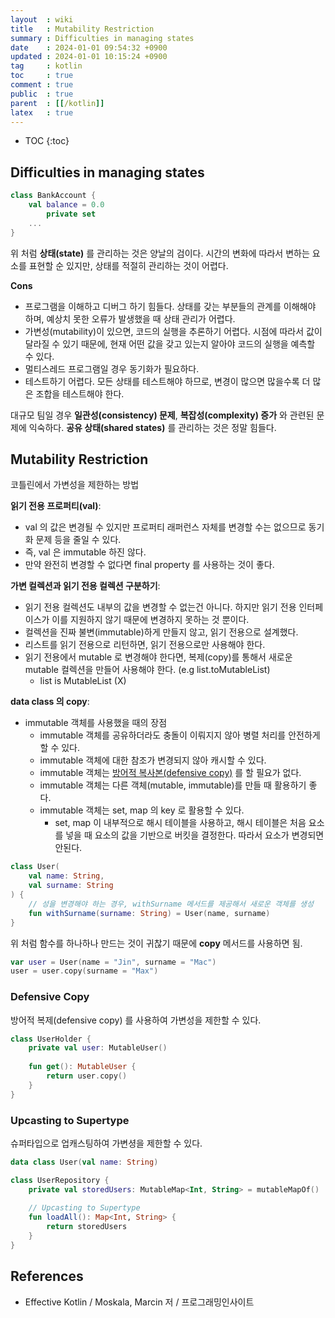 ```yaml
---
layout  : wiki
title   : Mutability Restriction
summary : Difficulties in managing states
date    : 2024-01-01 09:54:32 +0900
updated : 2024-01-01 10:15:24 +0900
tag     : kotlin
toc     : true
comment : true
public  : true
parent  : [[/kotlin]]
latex   : true
---
```

* TOC
{:toc}

## Difficulties in managing states

```kotlin
class BankAccount {
    val balance = 0.0
        private set
    ...
}
```

위 처럼 __상태(state)__ 를 관리하는 것은 양날의 검이다. 시간의 변화에 따라서 변하는 요소를 표현할 순 있지만,
상태를 적절히 관리하는 것이 어렵다.

__Cons__
- 프로그램을 이해하고 디버그 하기 힘들다. 상태를 갖는 부분들의 관계를 이해해야 하며, 예상치 못한 오류가 발생했을 때 상태 관리가 어렵다.
- 가변성(mutability)이 있으면, 코드의 실행을 추론하기 어렵다. 시점에 따라서 값이 달라질 수 있기 때문에, 현재 어떤 값을 갖고 있는지 알아야 코드의 실행을 예측할 수 있다.
- 멀티스레드 프로그램일 경우 동기화가 필요하다.
- 테스트하기 어렵다. 모든 상태를  테스트해야 하므로, 변경이 많으면 많을수록 더 많은 조합을 테스트해야 한다.

대규모 팀일 경우 __일관성(consistency) 문제__, __복잡성(complexity) 증가__ 와 관련된 문제에 익숙하다. __공유 상태(shared states)__ 를 관리하는 것은 정말 힘들다.

## Mutability Restriction

코틀린에서 가변성을 제한하는 방법

__읽기 전용 프로퍼티(val)__:
- val 의 값은 변경될 수 있지만 프로퍼티 래퍼런스 자체를 변경할 수는 없으므로 동기화 문제 등을 줄일 수 있다.
- 즉, val 은 immutable 하진 않다.
- 만약 완전히 변경할 수 없다면 final property 를 사용하는 것이 좋다.

__가변 컬렉션과 읽기 전용 컬렉션 구분하기__:
- 읽기 전용 컬렉션도 내부의 값을 변경할 수 없는건 아니다. 하지만 읽기 전용 인터페이스가 이를 지원하지 않기 때문에 변경하지 못하는 것 뿐이다.
- 컬렉션을 진짜 불변(immutable)하게 만들지 않고, 읽기 전용으로 설계했다.
- 리스트를 읽기 전용으로 리턴하면, 읽기 전용으로만 사용해야 한다.
- 읽기 전용에서 mutable 로 변경해야 한다면, 복제(copy)를 통해서 새로운 mutable 컬렉션을 만들어 사용해야 한다. (e.g list.toMutableList)
  - list is MutableList (X)

__data class 의 copy__:
- immutable 객체를 사용했을 때의 장점
  - immutable 객체를 공유하더라도 충돌이 이뤄지지 않아 병렬 처리를 안전하게 할 수 있다.
  - immutable 객체에 대한 참조가 변경되지 않아 캐시할 수 있다.
  - immutable 객체는 [방어적 복사본(defensive copy)](https://baekjungho.github.io/wiki/functional/functional-defensive-copy/) 를 할 필요가 없다.
  - immutable 객체는 다른 객체(mutable, immutable)를 만들 때 활용하기 좋다.
  - immutable 객체는 set, map 의 key 로 활용할 수 있다.
    - set, map 이 내부적으로 해시 테이블을 사용하고, 해시 테이블은 처음 요소를 넣을 때 요소의 값을 기반으로 버킷을 결정한다. 따라서 요소가 변경되면 안된다.

```kotlin
class User(
    val name: String,
    val surname: String
) {
    // 성을 변경해야 하는 경우, withSurname 메서드를 제공해서 새로운 객체를 생성
    fun withSurname(surname: String) = User(name, surname)
}
```

위 처럼 함수를 하나하나 만드는 것이 귀찮기 때문에 __copy__ 메서드를 사용하면 됨.

```kotlin
var user = User(name = "Jin", surname = "Mac")
user = user.copy(surname = "Max")
```

### Defensive Copy

방어적 복제(defensive copy) 를 사용하여 가변성을 제한할 수 있다.

```kotlin
class UserHolder {
    private val user: MutableUser()
    
    fun get(): MutableUser {
        return user.copy()
    }
}
```

### Upcasting to Supertype

슈퍼타입으로 업캐스팅하여 가변셩을 제한할 수 있다.

```kotlin
data class User(val name: String)

class UserRepository {
    private val storedUsers: MutableMap<Int, String> = mutableMapOf()
    
    // Upcasting to Supertype
    fun loadAll(): Map<Int, String> {
        return storedUsers
    }
}
```

## References

- Effective Kotlin / Moskala, Marcin 저 / 프로그래밍인사이트